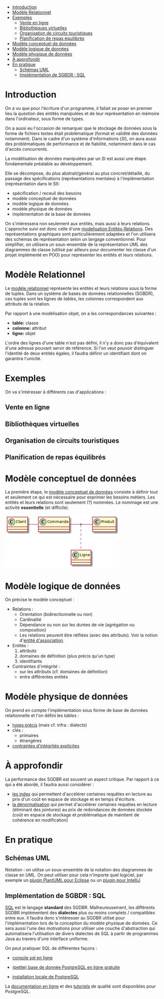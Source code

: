 - [Introduction](#orga33f050)
- [Modèle Relationnel](#org481857d)
- [Exemples](#org21d3f03)
  - [Vente en ligne](#orgae5f498)
  - [Bibliothèques virtuelles](#org15943c1)
  - [Organisation de circuits touristiques](#orgfabb8f5)
  - [Planification de repas équilibrés](#org79188b4)
- [Modèle conceptuel de données](#orga0d7bc9)
- [Modèle logique de données](#orgac1a39f)
- [Modèle physique de données](#orgf9a876d)
- [À approfondir](#org62b29e1)
- [En pratique](#org92bb094)
  - [Schémas UML](#orgf5124d1)
  - [Implémentation de SGBDR : SQL](#org1682250)



<a id="orga33f050"></a>

# Introduction

On a vu que pour l'écriture d'un programme, il fallait se poser en premier lieu la question des entités manipulées et de leur représentation en mémoire dans l'ordinateur, sous forme de types.

On a aussi eu l'occasion de remarquer que le stockage de données sous la forme de fichiers textes était problématique (format et validité des données notamment). Dans le cadre d'un système d'informations (*SI*), on aura aussi des problématiques de performance et de fiabilité, notamment dans le cas d'accès *concurrents*.

La modélisation de données manipulées par un SI est aussi une étape fondamentale préalable au développement.

Elle se décompose, du plus abstrait/général au plus concret/détaillé, du passage des spécifications (représentations mentales) à l'implémentation (représentation dans le SI):

-   spécification / receuil des besoins
-   modèle conceptuel de données
-   modèle logique de données
-   modèle physique de données
-   implémentation de la base de données

On s'intéressera non seulement aux entités, mais aussi à leurs relations. L'approche suivi est donc celle d'une [modęlisation Entités-Relations](https://en.wikipedia.org/wiki/Entity%E2%80%93relationship_model). Des représentations graphiques sont particulièrement adaptées et l'on utilisera des schémas de représentation selon un langage conventionnel. Pour simplifier, on utilisera un sous-ensemble de la représentation UML des diagrammes de classe (utilisé par ailleurs pour documenter les classe d'un projet implémenté en POO) pour représenter les entités et leurs relations.


<a id="org481857d"></a>

# Modèle Relationnel

Le [modèle relationnel](https://en.wikipedia.org/wiki/Relational_model) représente les entités et leurs relations sous la forme de tuples. Dans un système de bases de données relationnelles (SGBDR), ces tuples sont les lignes de *tables*, les colonnes correspondent aux attributs de la relation.

Par rapport à une modélisation objet, on a les correspondances suivantes :

-   **table:** classe
-   **colonne:** attribut
-   **ligne:** objet

L'ordre des lignes d'une table n'est pas défini, il n'y a donc pas d'équivalent d'une adresse pouvant servir de référence. Si l'on veut pouvoir distinguer l'identité de deux entités égales, il faudra définir un identifiant dont on garantira l'unicité.


<a id="org21d3f03"></a>

# Exemples

On va s'intéresser à différents cas d'applications :


<a id="orgae5f498"></a>

## Vente en ligne


<a id="org15943c1"></a>

## Bibliothèques virtuelles


<a id="orgfabb8f5"></a>

## Organisation de circuits touristiques


<a id="org79188b4"></a>

## Planification de repas équilibrés


<a id="orga0d7bc9"></a>

# Modèle conceptuel de données

La première étape, le [modèle conceptuel de données](https://en.wikipedia.org/wiki/Conceptual_schema) consiste à définir tout et seulement ce qui est nécessaire pour exprimer les besoins métiers. Les entités et leurs relations sont seulement (?) nommées. Le nommage est une activité **essentielle** (et difficile).

![img](conceptual-model-store.png)


<a id="orgac1a39f"></a>

# Modèle logique de données

On précise le modèle conceptuel :

-   Relations :
    -   Orientation (bidirectionnelle ou non)
    -   Cardinalité
    -   Dépendance ou non sur les durées de vie (agrégation ou composition)
    -   Les relations peuvent être réifiées (avec des attributs). Voir la notion d'[entité d'association](https://en.wikipedia.org/wiki/Associative_entity).
-   Entités :
    1.  attributs
    2.  domaines de définition (plus précis qu'un type)
    3.  identifiants
-   Contraintes d'intégrité :
    -   sur les attributs (cf. domaines de définition)
    -   entre différentes entités


<a id="orgf9a876d"></a>

# Modèle physique de données

On prend en compte l'implémentation sous forme de base de données relationnelle et l'on défini les *tables* :

-   [types précis](http://www-db.deis.unibo.it/courses/TW/DOCS/w3schools/sql/sql_datatypes_general.asp.html) (mais cf. infra : dialects)
-   cĺés :
    -   primaires
    -   étrangères
-   [contraintes d'intégrités explicites](https://en.wikipedia.org/wiki/Check_constraint)


<a id="org62b29e1"></a>

# À approfondir

La performance des SGDBR est souvent un aspect critique. Par rapport à ce qui a été abordé, il faudra aussi considérer :

-   [les index](https://use-the-index-luke.com/) qui permettent d'accélérer certaines requêtes en lecture au prix d'un coût en espace de stockage et en temps d'écriture.
-   [la dénormalisation](https://en.wikipedia.org/wiki/Denormalization) qui permet d'accélérer certaines requêtes en lecture (éliminant des jointures) au prix de redondances de données stockée (coût en espace de stockage et problématique de maintient de cohérence en modification)


<a id="org92bb094"></a>

# En pratique


<a id="orgf5124d1"></a>

## Schémas UML

Notation : on utilise un sous-ensemble de la notation des diagrammes de classe en UML. On peut utiliser pour cela n'importe quel logiciel, par exemple un [plugin PlantUML pour Eclipse](http://plantuml.com/fr/eclipse) ou un [plugin pour IntelliJ](https://plugins.jetbrains.com/plugin/7017-plantuml-integration/).


<a id="org1682250"></a>

## Implémentation de SGBDR : SQL

[SQL](https://en.wikipedia.org/wiki/SQL) est le langage **standard** des SGDBR. Malheureusement, les différents SGDBR implémentent des **dialectes** plus ou moins complets / compatibles entre eux. Il faudra donc s'intéresser au SGDBR utilisé pour l'implémentation lors de la conception du modèle physique de données. Ce sera aussi l'une des motivations pour utiliser une couche d'abstraction qui automatisera l'utilisation de divers dialectes de SQL à partir de programmes Java au travers d'une interface uniforme.

On peut pratiquer SQL de différentes façons :

-   [console sql en ligne](http://sqlfiddle.com/#!17)

-   [(petite) base de donnée PostgreSQL en ligne gratuite](https://customer.elephantsql.com/instance/create?plan=turtle)

-   [installation locale de PostgreSQL](https://www.postgresql.org/)

La [documentation en ligne](https://www.postgresql.org/docs/9.6/static/index.html) et des [tutoriels](http://www.postgresqltutorial.com/) de qualité sont disponibles pour PostgreSQL.
